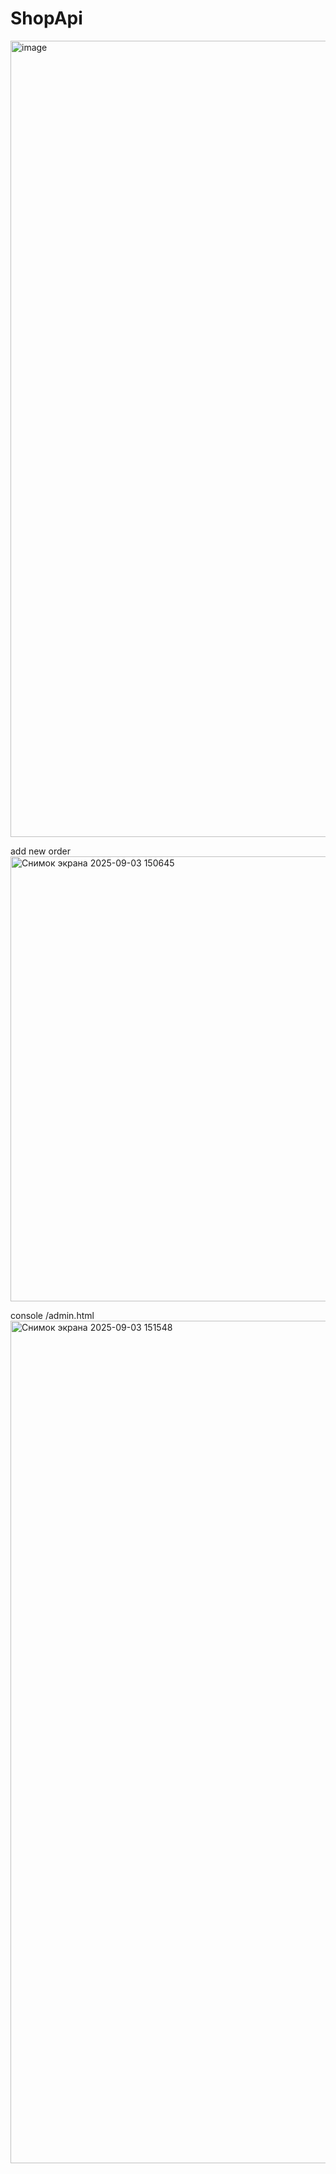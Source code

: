 # ShopApi
<img width="1281" height="1274" alt="image" src="https://github.com/user-attachments/assets/e5229b41-5f9b-4f5d-a6e1-c665529b5ec3" />

add new order
<img width="1282" height="712" alt="Снимок экрана 2025-09-03 150645" src="https://github.com/user-attachments/assets/09ca39f2-6019-4abd-9d2e-7d0f074b41a3" />

console /admin.html
<img width="1720" height="1348" alt="Снимок экрана 2025-09-03 151548" src="https://github.com/user-attachments/assets/d065bd75-f5d1-4f7c-b6d1-83ce13581d85" />
